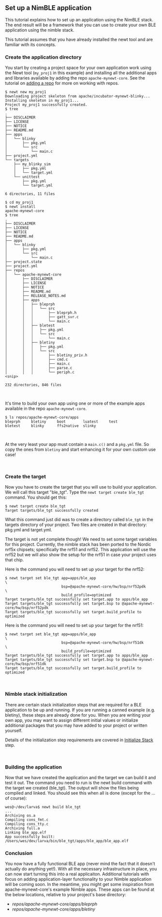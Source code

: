 ## Set up a NimBLE application

This tutorial explains how to set up an application using the NimBLE stack. The end result will be a framework that you can use to create your own BLE application using the nimble stack.

This tutorial assumes that you have already installed the newt tool and are familiar with its concepts.


### Create the application directory

You start by creating a project space for your own application work using the Newt tool (`my_proj1` in this example) and installing all the additional apps and libraries available by adding the repo `apache-mynewt-core`. See the tutorial on [adding a repo](../../os/tutorials/add_repos.md) for more on working with repos.

```
$ newt new my_proj1
Downloading project skeleton from apache/incubator-mynewt-blinky...
Installing skeleton in my_proj1...
Project my_proj1 successfully created.
$ tree
.
├── DISCLAIMER
├── LICENSE
├── NOTICE
├── README.md
├── apps
│   └── blinky
│       ├── pkg.yml
│       └── src
│           └── main.c
├── project.yml
└── targets
    ├── my_blinky_sim
    │   ├── pkg.yml
    │   └── target.yml
    └── unittest
        ├── pkg.yml
        └── target.yml

6 directories, 11 files
    
$ cd my_proj1
$ newt install
apache-mynewt-core
$ tree 
.
├── DISCLAIMER
├── LICENSE
├── NOTICE
├── README.md
├── apps
│   └── blinky
│       ├── pkg.yml
│       └── src
│           └── main.c
├── project.state
├── project.yml
├── repos
│   └── apache-mynewt-core
│       ├── DISCLAIMER
│       ├── LICENSE
│       ├── NOTICE
│       ├── README.md
│       ├── RELEASE_NOTES.md
│       ├── apps
│       │   ├── bleprph
│       │   │   └── src
│       │   │       ├── bleprph.h
│       │   │       ├── gatt_svr.c
│       │   │       └── main.c
│       │   ├── bletest
│       │   │   ├── pkg.yml
│       │   │   └── src
│       │   │       └── main.c
│       │   ├── bletiny
│       │   │   ├── pkg.yml
│       │   │   └── src
│       │   │       ├── bletiny_priv.h
│       │   │       ├── cmd.c
│       │   │       ├── main.c
│       │   │       ├── parse.c
│       │   │       └── periph.c
<snip>

232 directories, 846 files
```

<br>

It's time to build your own app using one or more of the example apps available in the repo `apache-mynewt-core`. 

```
$ ls repos/apache-mynewt-core/apps
bleprph		bletiny		boot		luatest		test
bletest		blinky		ffs2native	slinky
```

<br>

At the very least your app must contain a `main.c()` and a `pkg.yml` file. So copy the ones from `bletiny` and start enhancing it for your own custom use case!

<br>

### Create the target

Now you have to create the target that you will use to build your application. We will call this target "ble\_tgt". Type the `newt target create ble_tgt` command. You should get this:

```no-highlight
$ newt target create ble_tgt
Target targets/ble_tgt successfully created
```

What this command just did was to create a directory called `ble_tgt` in the targets directory of your project. Two files are created in that directory: pkg.yml and target.yml.

The target is not yet complete though! We need to set some target variables for this project. Currently, the nimble stack has been ported to the Nordic nrf5x chipsets; specifically the nrf51 and nrf52. This application will use the nrf52 but we will also show the setup for the nrf51 in case your project uses that chip.

Here is the command you will need to set up your target for the nrf52:

```no-highlight
$ newt target set ble_tgt app=apps/ble_app                              \
                          bsp=@apache-mynewt-core/hw/bsp/nrf52pdk       \
                          build_profile=optimized
Target targets/ble_tgt successfully set target.app to apps/ble_app
Target targets/ble_tgt successfully set target.bsp to @apache-mynewt-core/hw/bsp/nrf52pdk
Target targets/ble_tgt successfully set target.build_profile to optimized
```

Here is the command you will need to set up your target for the nrf51:

```no-highlight
$ newt target set ble_tgt app=apps/ble_app                              \
                          bsp=@apache-mynewt-core/hw/bsp/nrf51dk        \
                          build_profile=optimized
Target targets/ble_tgt successfully set target.app to apps/ble_app
Target targets/ble_tgt successfully set target.bsp to @apache-mynewt-core/hw/bsp/nrf51dk
Target targets/ble_tgt successfully set target.build_profile to optimized
```

<br>


### Nimble stack initialization

There are certain stack initialization steps that are required for a BLE application to be up and running. If you are running a canned example (e.g. bletiny), these steps are already done for you. When you are writing your own app, you may want to assign different initial values or initialize additional packages that you may have added to your project or written yourself. 

Details of the initialization step requirements are covered in [Initialize Stack](ini_stack/ble_ini_intro.md) step.

<br>

### Building the application

Now that we have created the application and the target we can build it and test it out. The command you need to run is the newt build command with the target we created (ble\_tgt). The output will show the files being compiled and linked. You should see this when all is done (except for the ... of course):

```no-highlight
wes@~/dev/larva$ newt build ble_tgt
...
Archiving os.a
Compiling cons_fmt.c
Compiling cons_tty.c
Archiving full.a
Linking ble_app.elf
App successfully built: /Users/wes/dev/larva/bin/ble_tgt/apps/ble_app/ble_app.elf
```

### Conclusion

You now have a fully functional BLE app (never mind the fact that it doesn't
actually do anything yet!).  With all the necessary infrastructure in place,
you can now start turning this into a real applicaiton.  Additional tutorials
with focus on adding application-layer functionality to your Nimble application
will be coming soon.  In the meantime, you might get some inspiration from
apache-mynewt-core's example Nimble apps.  These apps can be found at the below locations, relative to your project's base directory:

* _repos/apache-mynewt-core/apps/bleprph_
* _repos/apache-mynewt-core/apps/bletiny_
